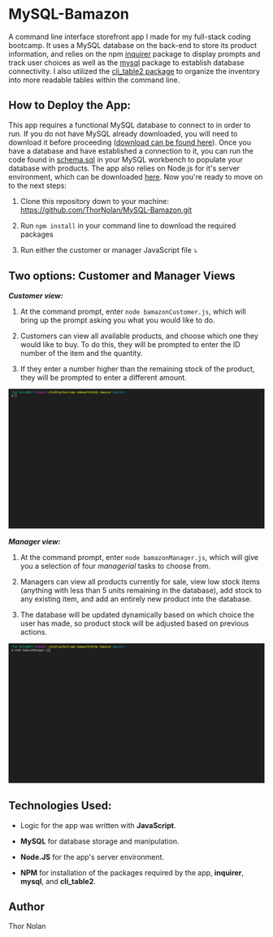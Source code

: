 MySQL-Bamazon
====================================================
A command line interface storefront app I made for my full-stack coding bootcamp. It uses a MySQL database on the back-end to store its product information, and relies on the npm [inquirer](https://www.npmjs.com/package/inquirer) package to display prompts and track user choices as well as the [mysql](https://www.npmjs.com/package/mysql) package to establish database connectivity. I also utilized the [cli_table2 package](https://www.npmjs.com/package/cli-table2) to organize the inventory into more readable tables within the command line. 

## How to Deploy the App:

This app requires a functional MySQL database to connect to in order to run. If you do not have MySQL already downloaded, you will need to download it before proceeding ([download can be found here](https://dev.mysql.com/doc/refman/5.6/en/installing.html)). Once you have a database and have established a connection to it, you can run the code found in [schema.sql](schema.sql) in your MySQL workbench to populate your database with products. The app also relies on Node.js for it's server environment, which can be downloaded [here](https://nodejs.org/en/). Now you're ready to move on to the next steps:

1. Clone this repository down to your machine: https://github.com/ThorNolan/MySQL-Bamazon.git
   
2. Run `npm install` in your command line to download the required packages
   
3. Run either the customer or manager JavaScript file ⤵️


## Two options: Customer and Manager Views

**_Customer view:_** 

1. At the command prompt, enter `node bamazonCustomer.js`, which will bring up the prompt asking you what you would like to do.

2. Customers can view all available products, and choose which one they would like to buy. To do this, they will be prompted to enter the ID number of the item and the quantity.

3. If they enter a number higher than the remaining stock of the product, they will be prompted to enter a different amount.

![customer demo gif](/customer-demo.gif "Customer view demo GIF")

**_Manager view:_** 

1. At the command prompt, enter `node bamazonManager.js`, which will give you a selection of four _managerial_ tasks to choose from.
   
2. Managers can view all products currently for sale, view low stock items (anything with less than 5 units remaining in the database), add stock to any existing item, and add an entirely new product into the database.
   
3. The database will be updated dynamically based on which choice the user has made, so product stock will be adjusted based on previous actions. 

![manager demo gif](/manager-demo.gif "Manager view demo GIF")
   

## Technologies Used:

+ Logic for the app was written with **JavaScript**.
  
+ **MySQL** for database storage and manipulation. 
  
+ **Node.JS** for the app's server environment.
  
+ **NPM** for installation of the packages required by the app, **inquirer**, **mysql**, and **cli_table2**.

## Author

Thor Nolan
